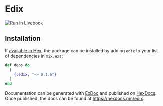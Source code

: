 # Edix

[![Run in Livebook](https://livebook.dev/badge/v1/blue.svg)](https://livebook.dev/run?url=https://github.com/headwayio/edix/blob/main/edix.livemd)

## Installation

If [available in Hex](https://hex.pm/docs/publish), the package can be installed
by adding `edix` to your list of dependencies in `mix.exs`:

```elixir
def deps do
  [
    {:edix, "~> 0.1.6"}
  ]
end
```

Documentation can be generated with [ExDoc](https://github.com/elixir-lang/ex_doc)
and published on [HexDocs](https://hexdocs.pm). Once published, the docs can
be found at <https://hexdocs.pm/edix>.

